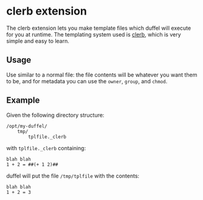 # clerb extension

The clerb extension lets you make template files which duffel will execute for you at runtime. The
templating system used is [clerb](https://github.com/mediocregopher/clerb), which is very simple and
easy to learn.

## Usage

Use similar to a normal file: the file contents will be whatever you want them to be, and for metadata
you can use the `owner`, `group`, and `chmod`.

## Example

Given the following directory structure:
```
/opt/my-duffel/
    tmp/
        tplfile._clerb
```

with `tplfile._clerb` containing:
```
blah blah
1 + 2 = ##(+ 1 2)##
```

duffel will put the file `/tmp/tplfile` with the contents:
```
blah blah
1 + 2 = 3
```
